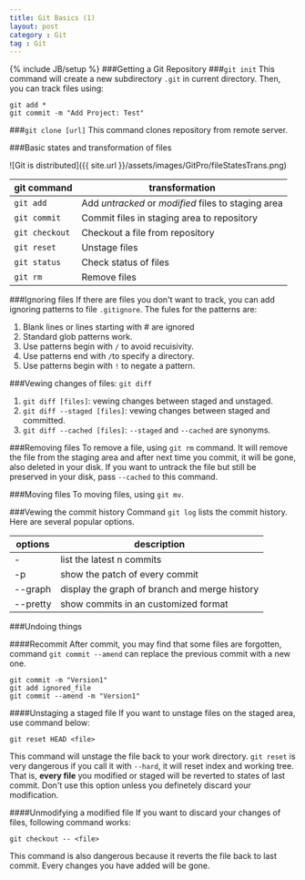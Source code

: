 ```yaml
---
title: Git Basics (1)
layout: post
category : Git
tag : Git
---
```


{% include JB/setup %}
###Getting a Git Repository
###`git init`
This command will create a new subdirectory `.git` in current directory. Then, you can track files using:

	git add *
	git commit -m "Add Project: Test"
	
###`git clone [url]`
This command clones repository from remote server.

###Basic states and transformation of files

![Git is distributed]({{ site.url }}/assets/images/GitPro/fileStatesTrans.png)

git command         | transformation   |
--------------------|------------------|
`git add`           |    Add *untracked* or *modified* files to staging area|
`git commit`       | Commit files in staging area to repository  |
`git checkout`  | Checkout a file from repository      |
`git reset`      | Unstage files|
`git status`| Check status of files|
`git rm`|Remove files|

###Ignoring files
If there are files you don't want to track, you can add ignoring patterns to file `.gitignore`. The fules for the patterns are:

1. Blank lines or lines starting with # are ignored
2. Standard glob patterns work.
3. Use patterns begin with `/` to avoid recuisivity.
4. Use patterns end with `/`to specify a directory.
5. Use patterns begin with `!` to negate a pattern.

###Vewing changes of files: `git diff`

1. `git diff [files]`: vewing changes between staged and unstaged.
2. `git diff --staged [files]`: vewing changes between staged and committed.
3. `git diff --cached [files]`: `--staged` and `--cached` are synonyms.

###Removing files
To remove a file, using `git rm` command. It will remove the file from the staging area and after next time you commit, it will be gone, also deleted in your disk. If you want to untrack the file but still be preserved in your disk, pass `--cached` to this command.

###Moving files
To moving files, using `git mv`.

###Vewing the commit history
Command `git log` lists the commit history. Here are several popular options.

options         | description   |
--------------------|------------------|
-<n>    | list the latest n commits|
-p|show the patch of every commit|
--graph|display the graph of branch and merge history|
--pretty | show commits in an customized format|

###Undoing things

####Recommit
After commit, you may find that some files are forgotten, command `git commit --amend` can replace the previous commit with a new one.

	git commit -m "Version1"
	git add ignored_file
	git commit --amend -m "Version1"
	

####Unstaging a staged file
If you want to unstage files on the staged area, use command below:

	git reset HEAD <file>
	
This command will unstage the file back to your work directory. `git reset` is very dangerous if you call it with `--hard`, it will reset index and working tree. That is, **every file** you modified or staged will be reverted to states of last commit. Don't use this option unless you definetely discard your modification.

####Unmodifying a modified file
If you want to discard your changes of files, following command works:

	git checkout -- <file>
	
This command is also dangerous because it reverts the file back to last commit. Every changes you have added will be gone.

